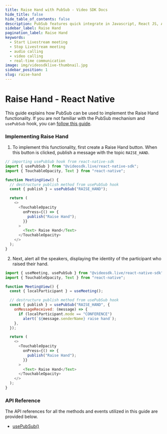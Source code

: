 ```yaml
---
title: Raise Hand with PubSub - Video SDK Docs
hide_title: false
hide_table_of_contents: false
description: PubSub features quick integrate in Javascript, React JS, Android, IOS, React Native, Flutter with Video SDK to add live video & audio conferencing to your applications.
sidebar_label: Raise Hand
pagination_label: Raise Hand
keywords:
  - Start Livestream meeting
  - Stop Livestream meeting
  - audio calling
  - video calling
  - real-time communication
image: img/videosdklive-thumbnail.jpg
sidebar_position: 1
slug: raise-hand 
---
```


# Raise Hand - React Native

This guide explains how PubSub can be used to implement the Raise Hand functionality. If you are not familiar with the PubSub mechanism and `usePubSub` hook, you can [follow this guide](/react-native/guide/video-and-audio-calling-api-sdk/collaboration-in-meeting/pubsub).

### Implementing Raise Hand

1. To implement this functionality, first create a Raise Hand button. When this button is clicked, publish a message with the topic `RAISE_HAND`.


```js
// importing usePubSub hook from react-native-sdk
import { usePubSub } from "@videosdk.live/react-native-sdk";
import { TouchableOpacity, Text } from "react-native";

function MeetingView() {
  // destructure publish method from usePubSub hook
  const { publish } = usePubSub("RAISE_HAND");

  return (
    <>
      <TouchableOpacity
        onPress={() => {
          publish("Raise Hand");
        }}
      >
        <Text> Raise Hand</Text>
      </TouchableOpacity>
    </>
  );
}
```

2. Next, alert all the speakers, displaying the identity of the participant who raised their hand.

```js
import { useMeeting, usePubSub } from "@videosdk.live/react-native-sdk";
import { TouchableOpacity, Text } from "react-native";

function MeetingView() {
  const { localParticipant } = useMeeting();

  // destructure publish method from usePubSub hook
  const { publish } = usePubSub("RAISE_HAND", {
    onMessageReceived: (message) => {
      if (localParticipant.mode == "CONFERENCE")
        alert(`${message.senderName} raise hand`);
    },
  });

  return (
    <>
      <TouchableOpacity
        onPress={() => {
          publish("Raise Hand");
        }}
      >
        <Text> Raise Hand</Text>
      </TouchableOpacity>
    </>
  );
}
```

### API Reference

The API references for all the methods and events utilized in this guide are provided below.

- [usePubSub()](/react-native/api/sdk-reference/use-pubsub)
